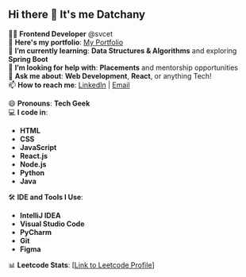 ## Hi there 👋 It's me Datchany

👨‍💻 **Frontend Developer** @svcet  
🔭 **Here's my portfolio**: [My Portfolio](https://github.com/Datchany)  
🌱 **I’m currently learning**: **Data Structures & Algorithms** and exploring **Spring Boot**  
🤔 **I’m looking for help with**: **Placements** and mentorship opportunities  
💬 **Ask me about**: **Web Development**, **React**, or anything Tech!  
📫 **How to reach me**: [LinkedIn](https://www.linkedin.com/in/datchany-rajendiran-792827293/) | [Email](mailto:rdatchany530@gmail.com)  

😄 **Pronouns**: **Tech Geek**  
💻 **I code in**:  
- **HTML**
- **CSS**
- **JavaScript**  
- **React.js**  
- **Node.js**  
- **Python**  
- **Java**  

🛠️ **IDE and Tools I Use**:  
- **IntelliJ IDEA**  
- **Visual Studio Code** 
- **PyCharm**  
- **Git** 
- **Figma**  

📊 **Leetcode Stats**: [[Link to Leetcode Profile](https://leetcode.com/u/Datchany/)]  
